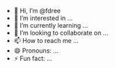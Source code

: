 - 👋 Hi, I’m @fdree
- 👀 I’m interested in ...
- 🌱 I’m currently learning ...
- 💞️ I’m looking to collaborate on ...
- 📫 How to reach me ...
- 😄 Pronouns: ...
- ⚡ Fun fact: ...

<!---
fdree/fdree is a ✨ special ✨ repository because its `README.md` (this file) appears on your GitHub profile.
You can click the Preview link to take a look at your changes.
--->
